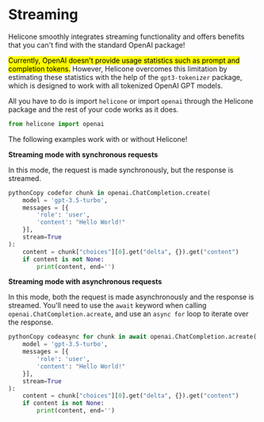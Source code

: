 # Streaming

Helicone smoothly integrates streaming functionality and offers benefits that you can't find with the standard OpenAI package!&#x20;

<mark style="background-color:yellow;">Currently, OpenAI doesn't provide usage statistics such as prompt and completion tokens.</mark> However, Helicone overcomes this limitation by estimating these statistics with the help of the `gpt3-tokenizer` package, which is designed to work with all tokenized OpenAI GPT models.

All you have to do is import `helicone` or import `openai` through the Helicone package and the rest of your code works as it does.

```python
from helicone import openai
```

The following examples work with or without Helicone!



**Streaming mode with synchronous requests**

In this mode, the request is made synchronously, but the response is streamed.

```python
pythonCopy codefor chunk in openai.ChatCompletion.create(
    model = 'gpt-3.5-turbo',
    messages = [{
        'role': 'user',
        'content': "Hello World!"
    }],
    stream=True
):
    content = chunk["choices"][0].get("delta", {}).get("content")
    if content is not None:
        print(content, end='')
```



**Streaming mode with asynchronous requests**

In this mode, both the request is made asynchronously and the response is streamed. You'll need to use the `await` keyword when calling `openai.ChatCompletion.acreate`, and use an `async for` loop to iterate over the response.

```python
pythonCopy codeasync for chunk in await openai.ChatCompletion.acreate(
    model = 'gpt-3.5-turbo',
    messages = [{
        'role': 'user',
        'content': "Hello World!"
    }],
    stream=True
):
    content = chunk["choices"][0].get("delta", {}).get("content")
    if content is not None:
        print(content, end='')
```
